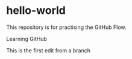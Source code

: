 # hello-world
This repository is for practising the GitHub Flow.

Learning GitHub 

This is the first edit from a branch
